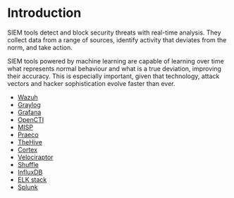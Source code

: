 # Introduction

SIEM tools detect and block security threats with real-time analysis. They collect data from a range of sources, identify activity that deviates from the norm, and take action.

SIEM tools powered by machine learning are capable of learning over time what represents normal behaviour and what is a true deviation, improving their accuracy. This is especially important, given that technology, attack vectors and hacker sophistication evolve faster than ever.

* [Wazuh](wazuh.md)
* [Graylog](graylog.md)
* [Grafana](grafana.md)
* [OpenCTI](opencti.md)
* [MISP](misp.md)
* [Praeco](praeco.md)
* [TheHive](thehive.md)
* [Cortex](cortex.md)
* [Velociraptor](velociraptor.md)
* [Shuffle](shuffle.md)
* [InfluxDB](influxdb.md)
* [ELK stack](elk-stack.md)
* [Splunk](splunk.md)

